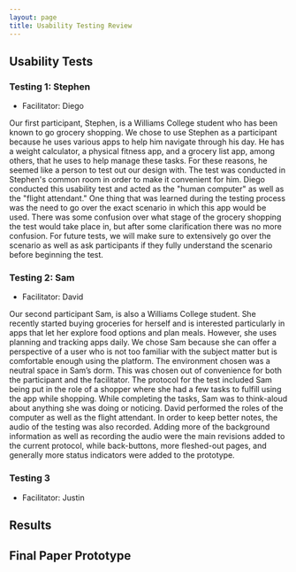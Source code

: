 ```yaml
---
layout: page
title: Usability Testing Review
---
```


## Usability Tests
### Testing 1: Stephen
 - Facilitator: Diego
 
Our first participant, Stephen, is a Williams College student who has been known to go grocery shopping. We chose to use Stephen as a participant because he uses various apps to help him navigate through his day. He has a weight calculator, a physical fitness app, and a grocery list app, among others, that he uses to help manage these tasks. For these reasons, he seemed like a person to test out our design with. The test was conducted in Stephen's common room in order to make it convenient for him. Diego conducted this usability test and acted as the "human computer" as well as the "flight attendant." One thing that was learned during the testing process was the need to go over the exact scenario in which this app would be used. There was some confusion over what stage of the grocery shopping the test would take place in, but after some clarification there was no more confusion. For future tests, we will make sure to extensively go over the scenario as well as ask participants if they fully understand the scenario before beginning the test.

### Testing 2: Sam
 - Facilitator: David

Our second participant Sam, is also a Williams College student. She recently started buying groceries for herself and is interested particularly in apps that let her explore food options and plan meals. However, she uses planning and tracking apps daily. We chose Sam because she can offer a perspective of a user who is not too familiar with the subject matter but is comfortable enough using the platform. The environment chosen was a neutral space in Sam’s dorm. This was chosen out of convenience for both the participant and the facilitator. The protocol for the test included Sam being put in the role of a shopper where she had a few tasks to fulfill using the app while shopping. While completing the tasks, Sam was to think-aloud about anything she was doing or noticing. David performed the roles of the computer as well as the flight attendant. In order to keep better notes, the audio of the testing was also recorded. Adding more of the background information as well as recording the audio were the main revisions added to the current protocol, while back-buttons, more fleshed-out pages, and generally more status indicators were added to the prototype.

### Testing 3
 - Facilitator: Justin

## Results


## Final Paper Prototype

